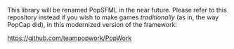 This library will be renamed PopSFML in the near future.  Please refer to this repository instead if you wish to make games *traditionally* (as in, the way PopCap did), in this modernized version of the framework:

https://github.com/teampopwork/PopWork


